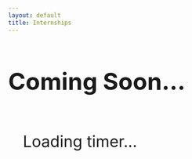 ```yaml
---
layout: default
title: Internships
---
```



<style>
 
    .main-content {
    padding: 75px 70px 80px 10px;
  }

    h1 {
      font-size: 3rem;
      margin-bottom: 20px;
    }
    #timer {
      font-size: 2rem;
      background: rgba(255, 255, 255, 0.1);
      padding: 15px 30px;
      border-radius: 10px;
    }

  @media (max-width: 677px) {
    .main-content {
      padding: 80px 10px 80px 10px;
    }

  }
  </style>



  <h1>Coming Soon...</h1><br>

  <center>
    <div class='onesignal-customlink-container'
      style="border: 0px solid; border-radius: 15px; padding-top: 5px; width: 300px;"></div>
  </center><br>


  <div id="timer">Loading timer...</div>

  <script>
    // SET TARGET DATE HERE
    const targetDate = new Date("2025-08-27T12:00:00").getTime(); // YYYY-MM-DDTHH:MM:SS

    const timerEl = document.getElementById('timer');

    const updateTimer = () => {
      const now = new Date().getTime();
      const distance = targetDate - now;

      if (distance <= 0) {
        timerEl.innerHTML = "We are live!";
        clearInterval(timerInterval);
        return;
      }

      const days = Math.floor(distance / (1000 * 60 * 60 * 24));
      const hours = Math.floor((distance % (1000 * 60 * 60 * 24)) / (1000 * 60 * 60));
      const minutes = Math.floor((distance % (1000 * 60 * 60)) / (1000 * 60));
      const seconds = Math.floor((distance % (1000 * 60)) / 1000);

      timerEl.innerHTML = `${days}d ${hours}h ${minutes}m ${seconds}s`;
    };

    // Update every second
    const timerInterval = setInterval(updateTimer, 1000);
    updateTimer(); // Initial call
  </script>
